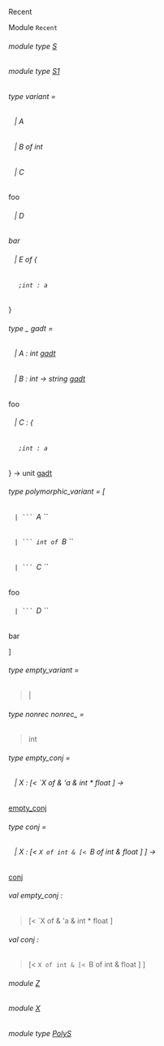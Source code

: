 Recent

Module `Recent`

<a id="module-type-S"></a>

###### module type [S](Recent.module-type-S.md)

<a id="module-type-S1"></a>

###### module type [S1](Recent.module-type-S1.md)

<a id="type-variant"></a>

###### type variant = 

<a id="type-variant.A"></a>

######    | A

<a id="type-variant.B"></a>

######    | B of int

<a id="type-variant.C"></a>

######    | C

foo

<a id="type-variant.D"></a>

######    | D

_bar_

<a id="type-variant.E"></a>

######    | E of {

<a id="type-variant.a"></a>

######      `;int : a`

}

<a id="type-gadt"></a>

###### type _ gadt = 

<a id="type-gadt.A"></a>

######    | A : int [gadt](#type-gadt)

<a id="type-gadt.B"></a>

######    | B : int -> string [gadt](#type-gadt)

foo

<a id="type-gadt.C"></a>

######    | C : {

<a id="type-gadt.a"></a>

######      `;int : a`

} -> unit [gadt](#type-gadt)

<a id="type-polymorphic_variant"></a>

###### type polymorphic_variant = [ 

<a id="type-polymorphic_variant.A"></a>

######    `| ``` `A ``

<a id="type-polymorphic_variant.B"></a>

######    `| ``` int of `B ``

<a id="type-polymorphic_variant.C"></a>

######    `| ``` `C ``

foo

<a id="type-polymorphic_variant.D"></a>

######    `| ``` `D ``

bar

 ]

<a id="type-empty_variant"></a>

###### type empty_variant =

> |

<a id="type-nonrec_"></a>

###### type nonrec nonrec_ =

> int

<a id="type-empty_conj"></a>

###### type empty_conj = 

<a id="type-empty_conj.X"></a>

######    | X : [< `X of & 'a & int * float ] ->
[empty_conj](#type-empty_conj)

<a id="type-conj"></a>

###### type conj = 

<a id="type-conj.X"></a>

######    | X : [< `X of int & [< `B of int & float ] ] ->
[conj](#type-conj)

<a id="val-empty_conj"></a>

###### val empty_conj :

> [< `X of & 'a & int * float ]

<a id="val-conj"></a>

###### val conj :

> [< `X of int & [< `B of int & float ] ]

<a id="module-Z"></a>

###### module [Z](Recent.Z.md)

<a id="module-X"></a>

###### module [X](Recent.X.md)

<a id="module-type-PolyS"></a>

###### module type [PolyS](Recent.module-type-PolyS.md)
